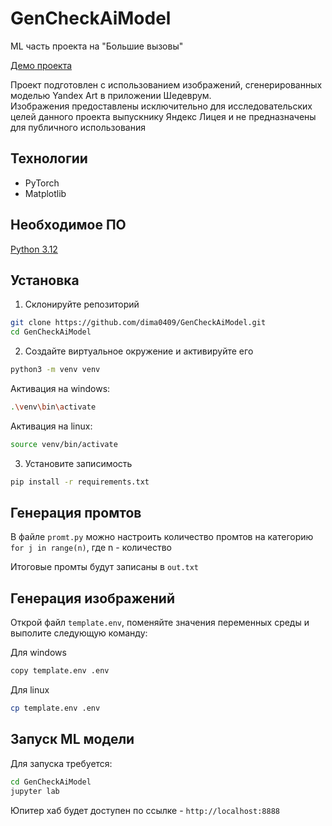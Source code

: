# GenCheckAiModel
ML часть проекта на "Большие вызовы"

[Демо проекта](https://github.com/dima0409/GenCheckAIBot)

Проект подготовлен с использованием изображений, сгенерированных моделью Yandex Art в приложении Шедеврум.  
Изображения предоставлены исключительно для исследовательских целей данного проекта выпускнику Яндекс Лицея и не предназначены для публичного использования
## Технологии 
- PyTorch
- Matplotlib

## Необходимое ПО
[Python 3.12](https://www.python.org/downloads)

## Установка

1. Склонируйте репозиторий
```bash
git clone https://github.com/dima0409/GenCheckAiModel.git
cd GenCheckAiModel
```

2. Создайте виртуальное окружение и активируйте его
```bash
python3 -m venv venv
```
Активация на windows:
```bash
.\venv\bin\activate
```
Активация на linux:
```bash
source venv/bin/activate
```

3. Установите записимость
```bash
pip install -r requirements.txt
```

## Генерация промтов

В файле `promt.py` можно настроить количество промтов на категорию
`for j in range(n)`, где n - количество

Итоговые промты будут записаны в `out.txt`

## Генерация изображений
Открой файл `template.env`, поменяйте значения переменных среды и выполите следующую команду:

Для windows
```bash
copy template.env .env
```
Для linux
```bash
cp template.env .env
```

## Запуск ML модели
Для запуска требуется:
```bash
cd GenCheckAiModel
jupyter lab
```

Юпитер хаб будет доступен по ссылке - `http://localhost:8888`
